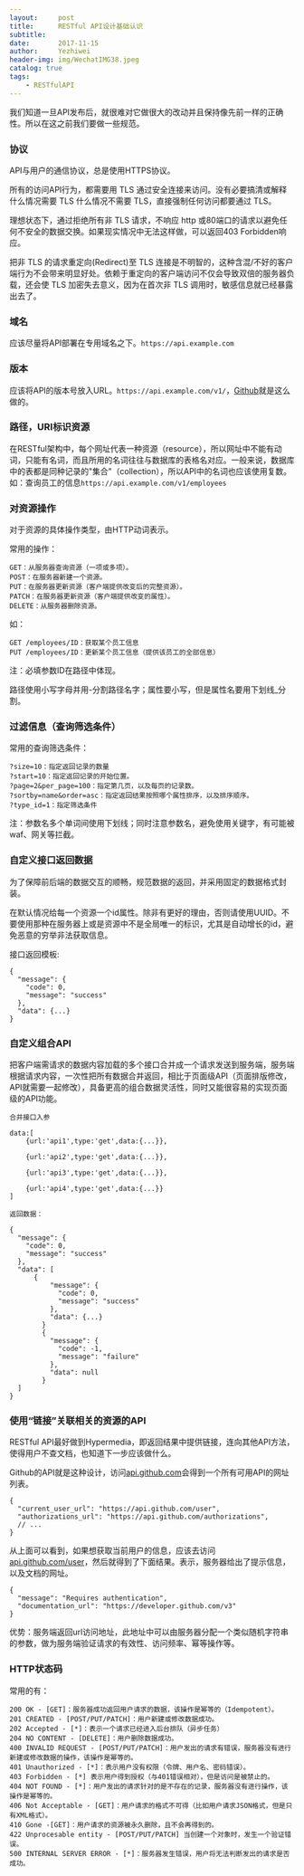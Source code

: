 ```yaml
---
layout:     post
title:      RESTful API设计基础认识
subtitle:   
date:       2017-11-15
author:     Yezhiwei
header-img: img/WechatIMG38.jpeg
catalog: true
tags:
    - RESTfulAPI
---
```


我们知道一旦API发布后，就很难对它做很大的改动并且保持像先前一样的正确性。所以在这之前我们要做一些规范。

### 协议

API与用户的通信协议，总是使用HTTPS协议。

所有的访问API行为，都需要用 TLS 通过安全连接来访问。没有必要搞清或解释什么情况需要 TLS 什么情况不需要 TLS，直接强制任何访问都要通过 TLS。

理想状态下，通过拒绝所有非 TLS 请求，不响应 http 或80端口的请求以避免任何不安全的数据交换。如果现实情况中无法这样做，可以返回403 Forbidden响应。

把非 TLS 的请求重定向(Redirect)至 TLS 连接是不明智的，这种含混/不好的客户端行为不会带来明显好处。依赖于重定向的客户端访问不仅会导致双倍的服务器负载，还会使 TLS 加密失去意义，因为在首次非 TLS 调用时，敏感信息就已经暴露出去了。

### 域名

应该尽量将API部署在专用域名之下。`https://api.example.com`

### 版本

应该将API的版本号放入URL。`https://api.example.com/v1/`，[Github](https://developer.github.com/v3/media/#request-specific-version)就是这么做的。

### 路径，URI标识资源

在RESTful架构中，每个网址代表一种资源（resource），所以网址中不能有动词，只能有名词，而且所用的名词往往与数据库的表格名对应。一般来说，数据库中的表都是同种记录的"集合"（collection），所以API中的名词也应该使用复数。如：查询员工的信息`https://api.example.com/v1/employees`

### 对资源操作

对于资源的具体操作类型，由HTTP动词表示。

常用的操作：

```
GET：从服务器查询资源（一项或多项）。
POST：在服务器新建一个资源。
PUT：在服务器更新资源（客户端提供改变后的完整资源）。
PATCH：在服务器更新资源（客户端提供改变的属性）。
DELETE：从服务器删除资源。
```
如：

```
GET /employees/ID：获取某个员工信息
PUT /employees/ID：更新某个员工信息（提供该员工的全部信息）
```

注：必填参数ID在路径中体现。

路径使用小写字母并用-分割路径名字；属性要小写，但是属性名要用下划线_分割。

### 过滤信息（查询筛选条件）

常用的查询筛选条件：

```
?size=10：指定返回记录的数量
?start=10：指定返回记录的开始位置。
?page=2&per_page=100：指定第几页，以及每页的记录数。
?sortby=name&order=asc：指定返回结果按照哪个属性排序，以及排序顺序。
?type_id=1：指定筛选条件
```

注：参数名多个单词间使用下划线；同时注意参数名，避免使用关键字，有可能被waf、网关等拦截。

### 自定义接口返回数据

为了保障前后端的数据交互的顺畅，规范数据的返回，并采用固定的数据格式封装。

在默认情况给每一个资源一个id属性。除非有更好的理由，否则请使用UUID。不要使用那种在服务器上或是资源中不是全局唯一的标识，尤其是自动增长的id，避免恶意的穷举非法获取信息。

接口返回模板:

```
{
  "message": {
    "code": 0,
    "message": "success"
  },
  "data": {...}
}
```

### 自定义组合API

把客户端需请求的数据内容加载的多个接口合并成一个请求发送到服务端，服务端根据请求内容，一次性把所有数据合并返回，相比于页面级API（页面排版修改，API就需要一起修改），具备更高的组合数据灵活性，同时又能很容易的实现页面级的API功能。

```
合并接口入参

data:[
    {url:'api1',type:'get',data:{...}},

    {url:'api2',type:'get',data:{...}},

    {url:'api3',type:'get',data:{...}},

    {url:'api4',type:'get',data:{...}}
]

返回数据：

{
  "message": {
    "code": 0,
    "message": "success"
  },
  "data": [
	  {
		  "message": {
		    "code": 0,
		    "message": "success"
		  },
		  "data": {...}
		}
		{
		  "message": {
		    "code": -1,
		    "message": "failure"
		  },
		  "data": null
		}
  ]
}

```

### 使用“链接”关联相关的资源的API

RESTful API最好做到Hypermedia，即返回结果中提供链接，连向其他API方法，使得用户不查文档，也知道下一步应该做什么。

Github的API就是这种设计，访问[api.github.com](https://api.github.com/)会得到一个所有可用API的网址列表。

```
{
  "current_user_url": "https://api.github.com/user",
  "authorizations_url": "https://api.github.com/authorizations",
  // ...
}
```
从上面可以看到，如果想获取当前用户的信息，应该去访问[api.github.com/user](https://api.github.com/user)，然后就得到了下面结果。表示，服务器给出了提示信息，以及文档的网址。

```
{
  "message": "Requires authentication",
  "documentation_url": "https://developer.github.com/v3"
}
```

优势：服务端返回url访问地址，此地址中可以由服务器分配一个类似随机字符串的参数，做为服务端验证请求的有效性、访问频率、幂等操作等。

### HTTP状态码

常用的有：

```
200 OK - [GET]：服务器成功返回用户请求的数据，该操作是幂等的（Idempotent）。
201 CREATED - [POST/PUT/PATCH]：用户新建或修改数据成功。
202 Accepted - [*]：表示一个请求已经进入后台排队（异步任务）
204 NO CONTENT - [DELETE]：用户删除数据成功。
400 INVALID REQUEST - [POST/PUT/PATCH]：用户发出的请求有错误，服务器没有进行新建或修改数据的操作，该操作是幂等的。
401 Unauthorized - [*]：表示用户没有权限（令牌、用户名、密码错误）。
403 Forbidden - [*] 表示用户得到授权（与401错误相对），但是访问是被禁止的。
404 NOT FOUND - [*]：用户发出的请求针对的是不存在的记录，服务器没有进行操作，该操作是幂等的。
406 Not Acceptable - [GET]：用户请求的格式不可得（比如用户请求JSON格式，但是只有XML格式）。
410 Gone -[GET]：用户请求的资源被永久删除，且不会再得到的。
422 Unprocesable entity - [POST/PUT/PATCH] 当创建一个对象时，发生一个验证错误。
500 INTERNAL SERVER ERROR - [*]：服务器发生错误，用户将无法判断发出的请求是否成功。
```
